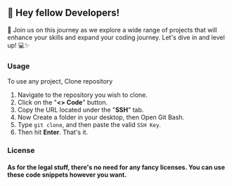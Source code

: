 ## 📢 Hey fellow Developers! 
🌟 Join us on this journey as we explore a wide range of projects that will enhance your skills and expand your coding journey. 
Let's dive in and level up! 💻✨
### Usage
To use any project, Clone repository
1. Navigate to the repository you wish to clone.
2. Click on the "**<> Code**" button.
3. Copy the URL located under the "**SSH**" tab.
4. Now Create a folder in your desktop, then Open Git Bash.
5. Type ```git clone```, and then paste the valid ```SSH Key```.
6. Then hit **Enter**. That's it.
### License
#### As for the legal stuff, there's no need for any fancy licenses. You can use these code snippets however you want.
